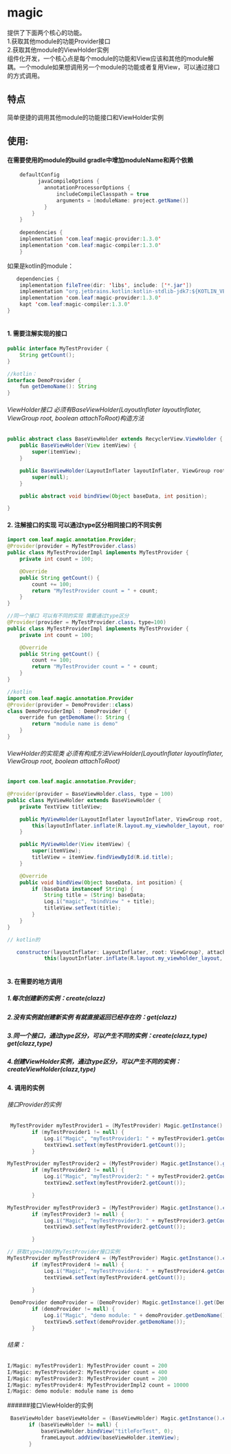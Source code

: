 # magic
提供了下面两个核心的功能。  
1.获取其他module的功能Provider接口  
2.获取其他module的ViewHolder实例    
组件化开发，一个核心点是每个module的功能和View应该和其他的module解耦。一个module如果想调用另一个module的功能或者复用View，可以通过接口的方式调用。


## 特点
简单便捷的调用其他module的功能接口和ViewHolder实例

## 使用:
#### 在需要使用的module的build gradle中增加moduleName和两个依赖
```java
    defaultConfig 
          javaCompileOptions {
            annotationProcessorOptions {
                includeCompileClasspath = true
                arguments = [moduleName: project.getName()]
            }
        }
    }
    
    dependencies {
    implementation 'com.leaf:magic-provider:1.3.0'
    implementation 'com.leaf:magic-compiler:1.3.0'
    }
```
   如果是kotlin的module：
```java
   dependencies {
    implementation fileTree(dir: 'libs', include: ['*.jar'])
    implementation "org.jetbrains.kotlin:kotlin-stdlib-jdk7:${KOTLIN_VERSION}"
    implementation 'com.leaf:magic-provider:1.3.0'
    kapt 'com.leaf:magic-compiler:1.3.0'
}
    
```
#### 1. 需要注解实现的接口

```java
public interface MyTestProvider {
    String getCount();
}

//kotlin：
interface DemoProvider {
    fun getDemoName(): String
}


```
###### ViewHolder接口 必须有BaseViewHolder(LayoutInflater layoutInflater, ViewGroup root, boolean attachToRoot)构造方法
```java
public abstract class BaseViewHolder extends RecyclerView.ViewHolder {
    public BaseViewHolder(View itemView) {
        super(itemView);
    }

    public BaseViewHolder(LayoutInflater layoutInflater, ViewGroup root, boolean attachToRoot) {
        super(null);
    }

    public abstract void bindView(Object baseData, int position);

}
```
#### 2. 注解接口的实现 可以通过type区分相同接口的不同实例

```java
import com.leaf.magic.annotation.Provider;
@Provider(provider = MyTestProvider.class)
public class MyTestProviderImpl implements MyTestProvider {
    private int count = 100;

    @Override
    public String getCount() {
        count += 100;
        return "MyTestProvider count = " + count;
    }
}

//同一个接口 可以有不同的实现 需要通过type区分
@Provider(provider = MyTestProvider.class，type=100)
public class MyTestProviderImpl implements MyTestProvider {
    private int count = 100;

    @Override
    public String getCount() {
        count += 100;
        return "MyTestProvider count = " + count;
    }
}

//kotlin
import com.leaf.magic.annotation.Provider
@Provider(provider = DemoProvider::class)
class DemoProviderImpl : DemoProvider {
    override fun getDemoName(): String {
        return "module name is demo"
    }
}

```
###### ViewHolder的实现类 必须有构成方法ViewHolder(LayoutInflater layoutInflater, ViewGroup root, boolean attachToRoot)
```java
import com.leaf.magic.annotation.Provider;

@Provider(provider = BaseViewHolder.class, type = 100)
public class MyViewHolder extends BaseViewHolder {
    private TextView titleView;

    public MyViewHolder(LayoutInflater layoutInflater, ViewGroup root, boolean attachToRoot) {
        this(layoutInflater.inflate(R.layout.my_viewholder_layout, root, attachToRoot));
    }

    public MyViewHolder(View itemView) {
        super(itemView);
        titleView = itemView.findViewById(R.id.title);
    }

    @Override
    public void bindView(Object baseData, int position) {
        if (baseData instanceof String) {
            String title = (String) baseData;
            Log.i("magic", "bindView " + title);
            titleView.setText(title);
        }
    }
}

// kotlin的

   constructor(layoutInflater: LayoutInflater, root: ViewGroup?, attachToRoot: Boolean) :
            this(layoutInflater.inflate(R.layout.my_viewholder_layout, root, attachToRoot))
            
```
#### 3. 在需要的地方调用

##### 1.每次创建新的实例：create(clazz)
##### 2.没有实例就创建新实例 有就直接返回已经存在的：get(clazz)
##### 3.同一个接口，通过type区分，可以产生不同的实例：create(clazz,type) get(clazz,type)
##### 4.创建ViewHolder实例，通过type区分，可以产生不同的实例：createViewHolder(clazz,type)

#### 4. 调用的实例

###### 接口Provider的实例
```java
 MyTestProvider myTestProvider1 = (MyTestProvider) Magic.getInstance().get(MyTestProvider.class);
        if (myTestProvider1 != null) {
            Log.i("Magic", "myTestProvider1: " + myTestProvider1.getCount());
            textView1.setText(myTestProvider1.getCount());
        }

MyTestProvider myTestProvider2 = (MyTestProvider) Magic.getInstance().get(MyTestProvider.class);
        if (myTestProvider2 != null) {
            Log.i("Magic", "myTestProvider2: " + myTestProvider2.getCount());
            textView2.setText(myTestProvider2.getCount());

        }

MyTestProvider myTestProvider3 = (MyTestProvider) Magic.getInstance().create(MyTestProvider.class);
        if (myTestProvider3 != null) {
            Log.i("Magic", "myTestProvider3: " + myTestProvider3.getCount());
            textView3.setText(myTestProvider2.getCount());

        }

// 获取type=100的MyTestProvider接口实例
MyTestProvider myTestProvider4 = (MyTestProvider) Magic.getInstance().create(MyTestProvider.class, 100);
        if (myTestProvider4 != null) {
            Log.i("Magic", "myTestProvider4: " + myTestProvider4.getCount());
            textView4.setText(myTestProvider4.getCount());

        }
       
 DemoProvider demoProvider = (DemoProvider) Magic.getInstance().get(DemoProvider.class);
        if (demoProvider != null) {
            Log.i("Magic", "demo module: " + demoProvider.getDemoName());
            textView5.setText(demoProvider.getDemoName());
        }

```

###### 结果：
```java
I/Magic: myTestProvider1: MyTestProvider count = 200
I/Magic: myTestProvider2: MyTestProvider count = 400
I/Magic: myTestProvider3: MyTestProvider count = 200
I/Magic: myTestProvider4: MyTestProviderImpl2 count = 10000
I/Magic: demo module: module name is demo

```

######接口ViewHolder的实例

 ```java
  BaseViewHolder baseViewHolder = (BaseViewHolder) Magic.getInstance().createViewHolder(BaseViewHolder.class, 100, getLayoutInflater(), frameLayout, false);
        if (baseViewHolder != null) {
            baseViewHolder.bindView("titleForTest", 0);
            frameLayout.addView(baseViewHolder.itemView);
        }

```









